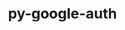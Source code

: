 ---
title: "py-google-auth"
layout: cache
categories: [package, develop]
meta: {"compilers": ["gcc@=11.4.0", "gcc@=13.2.0"], "num_specs": 23, "num_specs_by_stack": {"e4s": 7, "e4s-neoverse_v1": 2, "ml-linux-aarch64-cpu": 7, "ml-linux-aarch64-cuda": 7, "ml-linux-x86_64-cpu": 6, "ml-linux-x86_64-cuda": 7, "root": 23}, "oss": ["ubuntu22.04", "ubuntu24.04"], "platforms": ["linux"], "stacks": ["e4s", "e4s-neoverse_v1", "ml-linux-aarch64-cpu", "ml-linux-aarch64-cuda", "ml-linux-x86_64-cpu", "ml-linux-x86_64-cuda", "root"], "targets": ["aarch64", "neoverse_v1", "x86_64_v3"], "versions": ["2.27.0"]}
spec_details: [{"compiler": "gcc@=11.4.0", "hash": "466xvjv5b6sd735647l7zboxataqbiwq", "os": "ubuntu22.04", "platform": "linux", "size": "-", "stacks": ["e4s", "root"], "target": "x86_64_v3", "variants": ["~aiohttp", "build_system=python_pip"], "versions": ["2.27.0"]}, {"compiler": "gcc@=13.2.0", "hash": "bapi3uuf2s6tdpwyerepbc3ui2avfqrf", "os": "ubuntu24.04", "platform": "linux", "size": "-", "stacks": ["ml-linux-x86_64-cpu", "ml-linux-x86_64-cuda", "root"], "target": "x86_64_v3", "variants": ["~aiohttp", "build_system=python_pip"], "versions": ["2.27.0"]}, {"compiler": "gcc@=13.2.0", "hash": "c2ajj7iwjwnyzy6jahxnyevuqa5nmscm", "os": "ubuntu24.04", "platform": "linux", "size": "-", "stacks": ["ml-linux-aarch64-cpu", "ml-linux-aarch64-cuda", "root"], "target": "aarch64", "variants": ["~aiohttp", "build_system=python_pip"], "versions": ["2.27.0"]}, {"compiler": "gcc@=13.2.0", "hash": "chyzvjoz24qq2nb7d44homs2ktoxhn2u", "os": "ubuntu24.04", "platform": "linux", "size": "-", "stacks": ["ml-linux-aarch64-cpu", "ml-linux-aarch64-cuda", "root"], "target": "aarch64", "variants": ["~aiohttp", "build_system=python_pip"], "versions": ["2.27.0"]}, {"compiler": "gcc@=11.4.0", "hash": "d4fb7nrso2r4lmcuooddh7zskptzwwmf", "os": "ubuntu22.04", "platform": "linux", "size": "-", "stacks": ["e4s", "root"], "target": "x86_64_v3", "variants": ["~aiohttp", "build_system=python_pip"], "versions": ["2.27.0"]}, {"compiler": "gcc@=13.2.0", "hash": "ek7znhz75qhwruhmfls2gdzn74k3firi", "os": "ubuntu24.04", "platform": "linux", "size": "-", "stacks": ["ml-linux-aarch64-cpu", "ml-linux-aarch64-cuda", "root"], "target": "aarch64", "variants": ["~aiohttp", "build_system=python_pip"], "versions": ["2.27.0"]}, {"compiler": "gcc@=11.4.0", "hash": "g6idhpcfuim34picvyn6r44edue7kyeu", "os": "ubuntu22.04", "platform": "linux", "size": "-", "stacks": ["e4s-neoverse_v1", "root"], "target": "neoverse_v1", "variants": ["~aiohttp", "build_system=python_pip"], "versions": ["2.27.0"]}, {"compiler": "gcc@=13.2.0", "hash": "iaj7xkk5q5aijadbbxogoexu67ozo364", "os": "ubuntu24.04", "platform": "linux", "size": "-", "stacks": ["ml-linux-x86_64-cpu", "ml-linux-x86_64-cuda", "root"], "target": "x86_64_v3", "variants": ["~aiohttp", "build_system=python_pip"], "versions": ["2.27.0"]}, {"compiler": "gcc@=13.2.0", "hash": "kkerzc7zbddw46uitqxfelyunyn55kqk", "os": "ubuntu24.04", "platform": "linux", "size": "-", "stacks": ["ml-linux-x86_64-cuda", "root"], "target": "x86_64_v3", "variants": ["~aiohttp", "build_system=python_pip"], "versions": ["2.27.0"]}, {"compiler": "gcc@=11.4.0", "hash": "kxeygsxgkxohtsr7uujmc63i3s3kavac", "os": "ubuntu22.04", "platform": "linux", "size": "-", "stacks": ["e4s", "root"], "target": "x86_64_v3", "variants": ["~aiohttp", "build_system=python_pip"], "versions": ["2.27.0"]}, {"compiler": "gcc@=13.2.0", "hash": "l2htzn5d2nyrbsjfvktgvllqe2yaqwca", "os": "ubuntu24.04", "platform": "linux", "size": "-", "stacks": ["ml-linux-x86_64-cpu", "ml-linux-x86_64-cuda", "root"], "target": "x86_64_v3", "variants": ["~aiohttp", "build_system=python_pip"], "versions": ["2.27.0"]}, {"compiler": "gcc@=11.4.0", "hash": "no7xq2acof4dakia5ozx5luvthbkybsk", "os": "ubuntu22.04", "platform": "linux", "size": "-", "stacks": ["e4s", "root"], "target": "x86_64_v3", "variants": ["~aiohttp", "build_system=python_pip"], "versions": ["2.27.0"]}, {"compiler": "gcc@=13.2.0", "hash": "ozxnsp6hjioifklymefyuexjbot7awzb", "os": "ubuntu24.04", "platform": "linux", "size": "-", "stacks": ["ml-linux-x86_64-cpu", "ml-linux-x86_64-cuda", "root"], "target": "x86_64_v3", "variants": ["~aiohttp", "build_system=python_pip"], "versions": ["2.27.0"]}, {"compiler": "gcc@=13.2.0", "hash": "p7dgqtslpkeog7yho5ji4idkm5xl6mdz", "os": "ubuntu24.04", "platform": "linux", "size": "-", "stacks": ["ml-linux-x86_64-cpu", "ml-linux-x86_64-cuda", "root"], "target": "x86_64_v3", "variants": ["~aiohttp", "build_system=python_pip"], "versions": ["2.27.0"]}, {"compiler": "gcc@=13.2.0", "hash": "p7obxhfuyds5c654j2afetb5c2u32ejv", "os": "ubuntu24.04", "platform": "linux", "size": "-", "stacks": ["ml-linux-x86_64-cpu", "ml-linux-x86_64-cuda", "root"], "target": "x86_64_v3", "variants": ["~aiohttp", "build_system=python_pip"], "versions": ["2.27.0"]}, {"compiler": "gcc@=11.4.0", "hash": "poetnpgniwcgmcq65vu267ttrtcpvxxh", "os": "ubuntu22.04", "platform": "linux", "size": "-", "stacks": ["e4s", "root"], "target": "x86_64_v3", "variants": ["~aiohttp", "build_system=python_pip"], "versions": ["2.27.0"]}, {"compiler": "gcc@=11.4.0", "hash": "qaw3triyqyk577fuihvb6d23icvgoxnm", "os": "ubuntu22.04", "platform": "linux", "size": "-", "stacks": ["e4s", "root"], "target": "x86_64_v3", "variants": ["~aiohttp", "build_system=python_pip"], "versions": ["2.27.0"]}, {"compiler": "gcc@=11.4.0", "hash": "rhtytoo2y3m2tvhokmlsdgx2yjx2g3dp", "os": "ubuntu22.04", "platform": "linux", "size": "-", "stacks": ["e4s-neoverse_v1", "root"], "target": "neoverse_v1", "variants": ["~aiohttp", "build_system=python_pip"], "versions": ["2.27.0"]}, {"compiler": "gcc@=13.2.0", "hash": "sciivz3c7rxgghhu4cqolnlsatisozry", "os": "ubuntu24.04", "platform": "linux", "size": "-", "stacks": ["ml-linux-aarch64-cpu", "ml-linux-aarch64-cuda", "root"], "target": "aarch64", "variants": ["~aiohttp", "build_system=python_pip"], "versions": ["2.27.0"]}, {"compiler": "gcc@=13.2.0", "hash": "t2tkhtferbkskcxa3dyhzenlv5hnbltj", "os": "ubuntu24.04", "platform": "linux", "size": "-", "stacks": ["ml-linux-aarch64-cpu", "ml-linux-aarch64-cuda", "root"], "target": "aarch64", "variants": ["~aiohttp", "build_system=python_pip"], "versions": ["2.27.0"]}, {"compiler": "gcc@=13.2.0", "hash": "wf7gax2cum3kwbhyl3fwd5iiw2grby7h", "os": "ubuntu24.04", "platform": "linux", "size": "-", "stacks": ["ml-linux-aarch64-cpu", "ml-linux-aarch64-cuda", "root"], "target": "aarch64", "variants": ["~aiohttp", "build_system=python_pip"], "versions": ["2.27.0"]}, {"compiler": "gcc@=13.2.0", "hash": "wtlb73b2fg7abf4so5vibr3hrkcqvauo", "os": "ubuntu24.04", "platform": "linux", "size": "-", "stacks": ["ml-linux-aarch64-cpu", "ml-linux-aarch64-cuda", "root"], "target": "aarch64", "variants": ["~aiohttp", "build_system=python_pip"], "versions": ["2.27.0"]}, {"compiler": "gcc@=11.4.0", "hash": "zq7fs774typrxsufqa22fjt5zgefmoqi", "os": "ubuntu22.04", "platform": "linux", "size": "-", "stacks": ["e4s", "root"], "target": "x86_64_v3", "variants": ["~aiohttp", "build_system=python_pip"], "versions": ["2.27.0"]}]
---